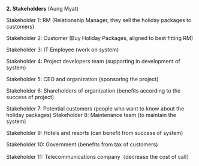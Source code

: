 **2. Stakeholders** (Aung Myat)

Stakeholder 1: RM (Relationship Manager, they sell the holiday packages to customers)

Stakeholder 2: Customer (Buy Holiday Packages, aligned to best fitting RM)

Stakeholder 3: IT Employee (work on system)

Stakeholder 4: Project developers team (supporting in development of system)

Stakeholder 5: CEO and organization (sponsoring the project)

Stakeholder 6: Shareholders of organization (benefits according to the success of project)

Stakeholder 7: Potential customers (people who want to know about the holiday packages)
Stakeholder 8: Maintenance team (to maintain the system)

Stakeholder 9: Hotels and resorts (can benefit from success of system)

Stakeholder 10: Government (benefits from tax of customers)

Stakeholder 11: Telecommunications company（decrease the cost of call）

